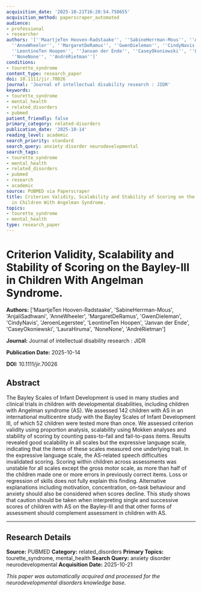 ```yaml
---
acquisition_date: '2025-10-21T16:20:54.758655'
acquisition_method: paperscraper_automated
audience:
- professional
- researcher
authors: '[''MaartjeTen Hooven-Radstaake'', ''SabineHerrman-Mous'', ''AnjaliSadhwani'',
  ''AnneWheeler'', ''MargaretDeRamus'', ''GwenDieleman'', ''CindyNavis'', ''JeroenLegerstee'',
  ''LeontineTen Hoopen'', ''Janvan der Ende'', ''CaseyOkoniewski'', ''LauraHiruma'',
  ''NoneNone'', ''AndréRietman'']'
conditions:
- tourette_syndrome
content_type: research_paper
doi: 10.1111/jir.70026
journal: 'Journal of intellectual disability research : JIDR'
keywords:
- tourette_syndrome
- mental_health
- related_disorders
- pubmed
patient_friendly: false
primary_category: related-disorders
publication_date: '2025-10-14'
reading_level: academic
search_priority: standard
search_query: anxiety disorder neurodevelopmental
search_tags:
- tourette_syndrome
- mental_health
- related_disorders
- pubmed
- research
- academic
source: PUBMED via Paperscraper
title: Criterion Validity, Scalability and Stability of Scoring on the Bayley-III
  in Children With Angelman Syndrome.
topics:
- tourette_syndrome
- mental_health
type: research_paper
---
```


# Criterion Validity, Scalability and Stability of Scoring on the Bayley-III in Children With Angelman Syndrome.

**Authors:** ['MaartjeTen Hooven-Radstaake', 'SabineHerrman-Mous', 'AnjaliSadhwani', 'AnneWheeler', 'MargaretDeRamus', 'GwenDieleman', 'CindyNavis', 'JeroenLegerstee', 'LeontineTen Hoopen', 'Janvan der Ende', 'CaseyOkoniewski', 'LauraHiruma', 'NoneNone', 'AndréRietman']

**Journal:** Journal of intellectual disability research : JIDR

**Publication Date:** 2025-10-14

**DOI:** 10.1111/jir.70026

## Abstract

The Bayley Scales of Infant Development is used in many studies and clinical trials in children with developmental disabilities, including children with Angelman syndrome (AS). We assessed 142 children with AS in an international multicentre study with the Bayley Scales of Infant Development III, of which 52 children were tested more than once. We assessed criterion validity using proportion analysis, scalability using Mokken analyses and stability of scoring by counting pass-to-fail and fail-to-pass items. Results revealed good scalability in all scales but the expressive language scale, indicating that the items of these scales measured one underlying trait. In the expressive language scale, the AS-related speech difficulties invalidated scoring. Scoring within children across assessments was unstable for all scales except the gross motor scale, as more than half of the children made one or more errors in previously correct items. Loss or regression of skills does not fully explain this finding. Alternative explanations including motivation, concentration, on-task behaviour and anxiety should also be considered when scores decline. This study shows that caution should be taken when interpreting single and successive scores of children with AS on the Bayley-III and that other forms of assessment should complement assessment in children with AS.

---

## Research Details

**Source:** PUBMED
**Category:** related_disorders
**Primary Topics:** tourette_syndrome, mental_health
**Search Query:** anxiety disorder neurodevelopmental
**Acquisition Date:** 2025-10-21

*This paper was automatically acquired and processed for the neurodevelopmental disorders knowledge base.*

